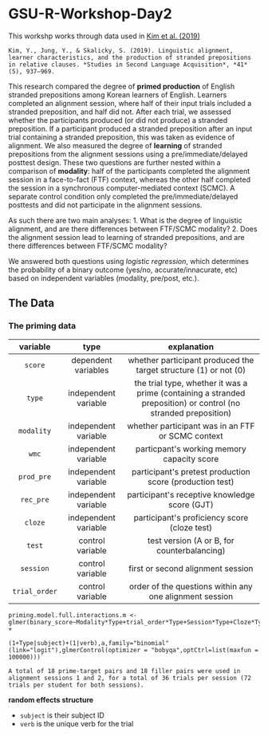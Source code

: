 # GSU-R-Workshop-Day2

This workshp works through data used in [Kim et al. (2019)](https://doi.org/10.1017%2FS0272263119000093)

```
Kim, Y., Jung, Y., & Skalicky, S. (2019). Linguistic alignment, learner characteristics, and the production of stranded prepositions in relative clauses. *Studies in Second Language Acquisition*, *41*(5), 937–969.
```

This research compared the degree of **primed production** of English stranded prepositions among Korean learners of English. Learners completed an alignment session, where half of their input trials included a stranded preposition, and half did not. After each trial, we assessed whether the participants produced (or did not produce) a stranded preposition. If a participant produced a stranded preposition after an input trial containing a stranded preposition, this was taken as evidence of alignment. We also measured the degree of **learning** of stranded prepositions from the alignment sessions using a pre/immediate/delayed posttest design. These two questions are further nested within a comparison of **modality**: half of the participants completed the alignment session in a face-to-fact (FTF) context, whereas the other half completed the session in a synchronous computer-mediated context (SCMC). A separate control condition only completed the pre/immediate/delayed posttests and did not participate in the alignment sessions. 

As such there are two main analyses:
    1. What is the degree of linguistic alignment, and are there differences between FTF/SCMC modality?
    2. Does the alignment session lead to learning of stranded prepositions, and are there differences between FTF/SCMC modality?

We answered both questions using *logistic regression*, which determines the probability of a binary outcome (yes/no, accurate/innacurate, etc) based on independent variables (modality, pre/post, etc.).

## The Data

### The priming data


variable|type|explanation
:-:|:-:|:-:
`score`|dependent variables| whether participant produced the target structure (1) or not (0)
`type` | independent variable | the trial type, whether it was a prime (containing a stranded preposition) or control (no stranded preposition)
`modality` | independent variable | whether participant was in an FTF or SCMC context
`wmc` | independent variable | particpant's working memory capacity score 
`prod_pre` | independent variable | participant's pretest production score (production test)
`rec_pre` | independent variable | participant's receptive knowledge score (GJT)
`cloze` | independent variable | participant's proficiency score (cloze test)
`test` | control variable | test version (A or B, for counterbalancing)
`session` | control variable | first or second alignment session
`trial_order` |control variable| order of the questions within any one alignment session




```
priming.model.full.interactions.m <- 
glmer(binary_score~Modality*Type+trial_order*Type+Session*Type+Cloze*Type+WMC*Type+prod_pre*Type+rec_pre_1_2*Type + 

(1+Type|subject)+(1|verb),a,family="binomial"(link="logit"),glmerControl(optimizer = "bobyqa",optCtrl=list(maxfun = 100000)))`
```

```
A total of 18 prime-target pairs and 18 filler pairs were used in alignment sessions 1 and 2, for a total of 36 trials per session (72 trials per student for both sessions).
```

**random effects structure**
- `subject` is their subject ID
- `verb` is the unique verb for the trial 